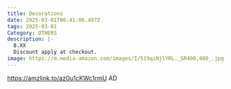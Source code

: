 ```yaml
---
title: Decorations
date: 2025-03-01T06:41:06.497Z
tags: 2025-03-01
Category: OTHERS
description: |-
  8.XX
  Discount apply at checkout.
image: https://m.media-amazon.com/images/I/519qiNjlYRL._SR400,400_.jpg
---
```

https://amzlink.to/az0u1cKWc1rmU    AD